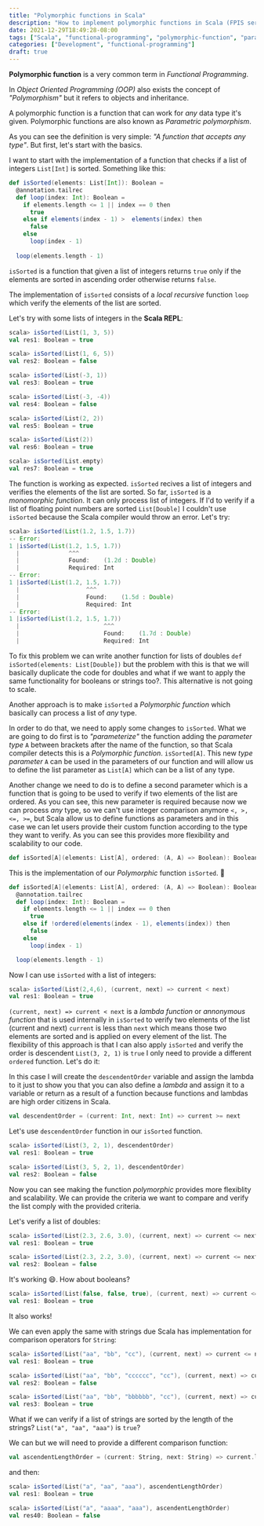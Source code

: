 ```yaml
---
title: "Polymorphic functions in Scala"
description: "How to implement polymorphic functions in Scala (FPIS series)"
date: 2021-12-29T18:49:28-08:00
tags: ["Scala", "functional-programming", "polymorphic-function", "parametric-polymorphism", "recursion", "tail-recursion"]
categories: ["Development", "functional-programming"]
draft: true
---
```


**Polymorphic function** is a very common term in *Functional Programming*. 

In *Object Oriented Programming (OOP)* also exists the concept of *"Polymorphism"* but it refers to objects and inheritance.

A polymorphic function is a function that can work for _any_ data type it's given. Polymorphic functions are also known as *Parametric polymorphism*.

As you can see the definition is very simple: *"A function that accepts any type"*. But first, let's start with the basics. 

I want to start with the implementation of a function that checks if a list of integers `List[Int]` is sorted. Something like this:

```scala
def isSorted(elements: List[Int]): Boolean = 
  @annotation.tailrec
  def loop(index: Int): Boolean =
    if elements.length <= 1 || index == 0 then
      true
    else if elements(index - 1) >  elements(index) then
      false
    else
      loop(index - 1)
  
  loop(elements.length - 1)
```

`isSorted` is a function that given a list of integers returns `true` only if the elements are sorted in ascending order otherwise returns `false`. 

The implementation of `isSorted` consists of a *local recursive* function `loop` which verify the elements of the list are sorted. 

Let's try with some lists of integers in the **Scala REPL**:

```scala
scala> isSorted(List(1, 3, 5))
val res1: Boolean = true

scala> isSorted(List(1, 6, 5))
val res2: Boolean = false

scala> isSorted(List(-3, 1))
val res3: Boolean = true

scala> isSorted(List(-3, -4))
val res4: Boolean = false

scala> isSorted(List(2, 2))
val res5: Boolean = true

scala> isSorted(List(2))
val res6: Boolean = true

scala> isSorted(List.empty)
val res7: Boolean = true
```

The function is working as expected. `isSorted` recives a list of integers and verifies the elements of the list are sorted. So far, `isSorted` is a *monomorphic function*. It can only process list of integers. If I'd to verify if a list of floating point numbers are sorted `List[Double]` I couldn't use `isSorted` because the Scala compiler would throw an error. Let's try:

```java
scala> isSorted(List(1.2, 1.5, 1.7))
-- Error:
1 |isSorted(List(1.2, 1.5, 1.7))
  |              ^^^
  |              Found:    (1.2d : Double)
  |              Required: Int
-- Error:
1 |isSorted(List(1.2, 1.5, 1.7))
  |                   ^^^
  |                   Found:    (1.5d : Double)
  |                   Required: Int
-- Error:
1 |isSorted(List(1.2, 1.5, 1.7))
  |                        ^^^
  |                        Found:    (1.7d : Double)
  |                        Required: Int
```

To fix this problem we can write another function for lists of doubles `def isSorted(elements: List[Double])` but the problem with this is that we will basically duplicate the code for doubles and what if we want to apply the same functionality for booleans or strings too?. This alternative is not going to scale. 

Another approach is to make `isSorted` a *Polymorphic function* which basically can process a list of *any* type.

In order to do that, we need to apply some changes to `isSorted`. What we are going to do first is to *"parameterize"* the function adding the *parameter type* `A` between brackets after the name of the function, so that Scala compiler detects this is a *Polymorphic function*. `isSorted[A]`. This new *type parameter* `A` can be used in the parameters of our function and will allow us to define the list parameter as `List[A]` which can be a list of any type. 

Another change we need to do is to define a second parameter which is a function that is going to be used to verify if two elements of the list are ordered. As you can see, this new parameter is required because now we can process *any* type, so we can't use integer comparison anymore `<, >, <=, >=`, but Scala allow us to define functions as parameters and in this case we can let users provide their custom function according to the type they want to verify. As you can see this provides more flexibility and scalability to our code. 

```scala
def isSorted[A](elements: List[A], ordered: (A, A) => Boolean): Boolean = ??? 

```

This is the implementation of our *Polymorphic* function `isSorted`. :tada:

```scala
def isSorted[A](elements: List[A], ordered: (A, A) => Boolean): Boolean =
  @annotation.tailrec
  def loop(index: Int): Boolean = 
    if elements.length <= 1 || index == 0 then
      true
    else if !ordered(elements(index - 1), elements(index)) then
      false
    else
      loop(index - 1)

  loop(elements.length - 1)
```

Now I can use `isSorted` with a list of integers:

```scala
scala> isSorted(List(2,4,6), (current, next) => current < next)
val res1: Boolean = true
```

`(current, next) => current < next` is a *lambda function* or *annonymous function* that is used internally in `isSorted` to verify two elements of the list (current and next) `current` is less than `next` which means those two elements are sorted and is applied on every element of the list. The flexibility of this approach is that I can also apply `isSorted` and verify the order is descendent `List(3, 2, 1)` is `true` I only need to provide a different `ordered` function. Let's do it:

In this case I will create the `descendentOrder` variable and assign the lambda to it just to show you that you can also define a *lambda* and assign it to a variable or return as a result of a function because functions and lambdas are high order citizens in Scala.
```scala
val descendentOrder = (current: Int, next: Int) => current >= next

```

Let's use `descendentOrder` function in our `isSorted` function.

```scala
scala> isSorted(List(3, 2, 1), descendentOrder)
val res1: Boolean = true

scala> isSorted(List(3, 5, 2, 1), descendentOrder)
val res2: Boolean = false
```

Now you can see making the function *polymorphic* provides more flexiblity and scalability. We can provide the criteria we want to compare and verify the list comply with the provided criteria.

Let's verify a list of doubles:

```scala
scala> isSorted(List(2.3, 2.6, 3.0), (current, next) => current <= next)
val res1: Boolean = true

scala> isSorted(List(2.3, 2.2, 3.0), (current, next) => current <= next)
val res2: Boolean = false
```

It's working :smile:. How about booleans?

```scala
scala> isSorted(List(false, false, true), (current, next) => current <= next)
val res1: Boolean = true
```

It also works!

We can even apply the same with strings due Scala has implementation for comparison operators for `String`:

```scala
scala> isSorted(List("aa", "bb", "cc"), (current, next) => current <= next)
val res1: Boolean = true

scala> isSorted(List("aa", "bb", "cccccc", "cc"), (current, next) => current <= next)
val res2: Boolean = false

scala> isSorted(List("aa", "bb", "bbbbbb", "cc"), (current, next) => current <= next)
val res3: Boolean = true
```

What if we can verify if a list of strings are sorted by the length of the strings? `List("a", "aa", "aaa")` is `true`?

We can but we will need to provide a different comparison function:

```scala
val ascendentLengthOrder = (current: String, next: String) => current.length <= next.length

```

and then:

```scala
scala> isSorted(List("a", "aa", "aaa"), ascendentLengthOrder)
val res1: Boolean = true

scala> isSorted(List("a", "aaaa", "aaa"), ascendentLengthOrder)
val res40: Boolean = false
```